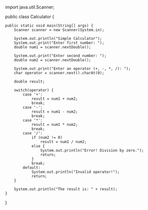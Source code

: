 import java.util.Scanner;

public class Calculator {

    public static void main(String[] args) {
        Scanner scanner = new Scanner(System.in);
        
        System.out.println("Simple Calculator");
        System.out.print("Enter first number: ");
        double num1 = scanner.nextDouble();
        
        System.out.print("Enter second number: ");
        double num2 = scanner.nextDouble();
        
        System.out.print("Enter an operator (+, -, *, /): ");
        char operator = scanner.next().charAt(0);
        
        double result;
        
        switch(operator) {
            case '+':
                result = num1 + num2;
                break;
            case '-':
                result = num1 - num2;
                break;
            case '*':
                result = num1 * num2;
                break;
            case '/':
                if (num2 != 0)
                    result = num1 / num2;
                else {
                    System.out.println("Error! Division by zero.");
                    return;
                }
                break;
            default:
                System.out.println("Invalid operator!");
                return;
        }
        
        System.out.println("The result is: " + result);
    }
}

